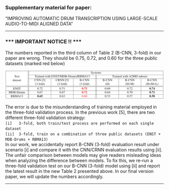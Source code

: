 ### Supplementary material for paper:
“IMPROVING AUTOMATIC DRUM TRANSCRIPTION USING LARGE-SCALE AUDIO-TO-MIDI ALIGNED DATA”

----------------

###  ***  IMPORTANT NOTICE !!  *** <br />
The numbers reported in the third column of Table 2 (B-CNN, 3-fold) in our paper are wrong. They should be 0.75, 0.72, and 0.60 for the three public datasets (marked red below)

<img src="https://raw.githubusercontent.com/Sma1033/adt_with_a2md/main/pics/new_table2.png" style="zoom:70%" />

The error is due to the misunderstanding of training material employed in the three-fold validation process. In the previous work [5], there are two different three-fold validation strategy: <br />
`[i]   3-fold, both train/test process are performed on each single dataset ` <br />
`[ii]  3-fold, train on a combination of three public datasets (ENST + MDB-Drums + RBMA13) ` <br />
In our work, we accidentally report B-CNN (3-fold) evaluation result under scenario [i] and compare it with the CNN/CRNN evaluation results using [ii]. The unfair comparison between models may give readers misleading ideas when analyzing the difference between models. To fix this, we re-run a three-fold validation test on our B-CNN (3-fold) model using [ii] and report the latest result in the new Table 2 presented above. In our final version paper, we will update the numbers accordingly. <br />

----------------



